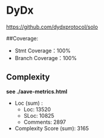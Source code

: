# DyDx

https://github.com/dydxprotocol/solo

##Coverage:

* Stmt Coverage：100%
* Branch Coverage：100%

## Complexity

**see ./aave-metrics.html**

* Loc (sum) :   
  * Loc: 13520
  * SLoc: 10825
  * Comments: 2897
* Complexity Score (sum): 3165